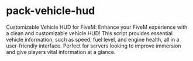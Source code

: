 # pack-vehicle-hud
Customizable Vehicle HUD for FiveM:   Enhance your FiveM experience with a clean and customizable vehicle HUD! This script provides essential vehicle information, such as speed, fuel level, and engine health, all in a user-friendly interface. Perfect for servers looking to improve immersion and give players vital information at a glance.
